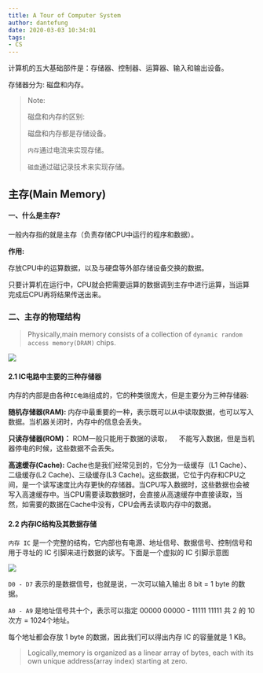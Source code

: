 ```yaml
---
title: A Tour of Computer System
author: dantefung
date: 2020-03-03 10:34:01
tags:
- CS
---
```




计算机的五大基础部件是：存储器、控制器、运算器、输入和输出设备。

存储器分为: 磁盘和内存。

> Note:
> 
> 磁盘和内存的区别:
> 
> 磁盘和内存都是存储设备。
> 
> `内存`通过电流来实现存储。
> 
> `磁盘`通过磁记录技术来实现存储。

## 主存(Main Memory)

#### 一、什么是主存?

一般内存指的就是主存（负责存储CPU中运行的程序和数据）。

**作用:**

存放CPU中的运算数据，以及与硬盘等外部存储设备交换的数据。

只要计算机在运行中，CPU就会把需要运算的数据调到主存中进行运算，当运算完成后CPU再将结果传送出来。

### 二、主存的物理结构

> Physically,main memory consists of a collection of `dynamic random access memory(DRAM)` chips.

![](https://imgkr.cn-bj.ufileos.com/f9f48492-ffad-4df8-8f34-68b3ac278dc2.png)

#### 2.1 IC电路中主要的三种存储器

内存的内部是由各种`IC电路`组成的，它的种类很庞大，但是主要分为三种存储器:

**随机存储器(RAM):**  内存中最重要的一种，表示既可以从中读取数据，也可以写入数据。当机器关闭时，内存中的信息会丢失。

**只读存储器(ROM)：** ROM一般只能用于数据的读取，    不能写入数据，但是当机器停电的时候，这些数据不会丢失。

**高速缓存(Cache):**  Cache也是我们经常见到的，它分为一级缓存（L1 Cache）、二级缓存(L2 Cache)、三级缓存(L3 Cache)。这些数据，它位于内存和CPU之间，是一个读写速度比内存更快的存储器。当CPU写入数据时，这些数据也会被写入高速缓存中。当CPU需要读取数据时，会直接从高速缓存中直接读取，当然，如需要的数据在Cache中没有，CPU会再去读取内存中的数据。

#### 2.2 内存IC结构及其数据存储

`内存 IC` 是一个完整的结构，它内部也有电源、地址信号、数据信号、控制信号和用于寻址的 IC 引脚来进行数据的读写。下面是一个虚拟的 IC 引脚示意图

![](C:\Users\fenghaolin\AppData\Roaming\marktext\images\2020-03-02-15-18-29-image.png)

`D0 - D7` 表示的是数据信号，也就是说，一次可以输入输出 8 bit = 1 byte 的数据。

`A0 - A9` 是地址信号共十个，表示可以指定 00000 00000 - 11111 11111 共 2 的 10次方 = 1024个地址。

每个地址都会存放 1 byte 的数据，因此我们可以得出内存 IC 的容量就是 1 KB。

> Logically,memory is organized as a linear array of bytes, each with its own unique address(array index) starting at zero.
